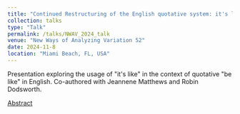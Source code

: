 ```yaml
---
title: "Continued Restructuring of the English quotative system: it's like"
collection: talks
type: "Talk"
permalink: /talks/NWAV_2024_talk
venue: "New Ways of Analyzing Variation 52"
date: 2024-11-8
location: "Miami Beach, FL, USA"
---
```


Presentation exploring the usage of "it's like" in the context of quotative "be like" in English. Co-authored with Jeannene Matthews and Robin Dodsworth.

[Abstract](https://griffinlowry.github.io/files/abstract_nwav_like.pdf)
